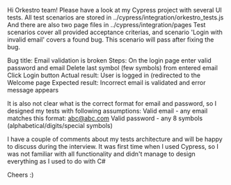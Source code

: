 Hi Orkestro team!
Please have a look at my Cypress project with several UI tests. 
All test scenarios are stored in ../cypress/integration/orkestro_tests.js And there are also two page files in ../cypress/integration/pages
Test scenarios cover all provided acceptance criterias, and scenario 'Login with invalid email' covers a found bug. 
This scenario will pass after fixing the bug.

Bug title: Email validation is broken Steps:
On the login page enter valid password and email
Delete last symbol (few symbols) from entered email
Click Login button
Actual result: User is logged in (redirected to the Welcome page 
Expected result: Incorrect email is validated and error message appears

It is also not clear what is the correct format for email and password, so I designed my tests with following assumptions: Valid email - any email matches this format: abc@abc.com Valid password - any 8 symbols (alphabetical/digits/special symbols)

I have a couple of comments about my tests architecture and will be happy to discuss during the interview. It was first time when I used Cypress, so I was not familiar with all functionality and didn't manage to design everything as I used to do with C#

Cheers :)

